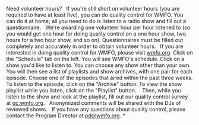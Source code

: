 Need volunteer hours?
 
If you're still short on volunteer hours (you are required to have at least five), you can do quality control for WMFO. You can do it at home; all you need to do is listen to a radio show and fill out a questionnaire.
 
We're awarding one volunteer hour per hour listened to (so you would get one hour for doing quality control on a one hour show, two hours for a two hour show, and so on). Questionnaires must be filled out completely and accurately in order to obtain volunteer hours.
 
If you are interested in doing quality control for WMFO, please visit [wmfo.org](http://wmfo.org "http://wmfo.org"). Click on the "Schedule" tab on the left. You will see WMFO's schedule. Click on a show you'd like to listen to. You can choose any show other than your own. You will then see a list of playlists and show archives, with one pair for each episode. Choose one of the episodes that aired within the past three weeks. To listen to the episode, click on the "Archive" button. To view the show playlist while you listen, click on the "Playlist" button. 
 
Then, while you listen to the show and look at the playlist, fill out our quality control survey at [qc.wmfo.org](http://qc.wmfo.org "http://qc.wmfo.org").
 
Anonymized comments will be shared with the DJs of reviewed shows.
 
If you have any questions about quality control, please contact the Program Director at [pd@wmfo.org](mailto:pd@wmfo.org "mailto:pd@wmfo.org").
*
